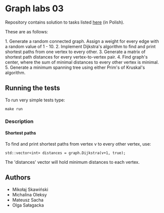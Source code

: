 # Graph labs 03

Repository contains solution to tasks listed [here](http://home.agh.edu.pl/~ewach/grafy/Zestaw_3.pdf) (in Polish).
<p>
These are as follows:
<p>
1. Generate a random connected graph. Assign a weight for every edge with a random value of 1 - 10.
2. Implement Dijkstra's algorithm to find and print shortest paths from one vertex to every other.
3. Generate a matrix of shortest path distances for every vertex-to-vertex pair.
4. Find graph's center, where the sum of minimal distances to every other vertex is minimal.
5. Generate a minimum spanning tree using either Prim's of Kruskal's algorithm.


## Running the tests

To run very simple tests type:

```
make run
```

### Description

#### Shortest paths

To find and print shortest paths from vertex v to every other vertex, use:

```
std::vector<int> distances = graph.Dijkstra(v+1, true);
```
The 'distances' vector will hold minimum distances to each vertex.

## Authors

* Mikołaj Skawiński
* Michalina Oleksy
* Mateusz Sacha
* Olga Sałagacka
